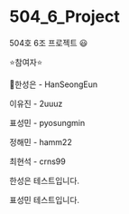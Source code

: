 # 504_6_Project

504호 6조 프로젝트 :smiley:

:star:참여자:star:

:crown:한성은 - HanSeongEun

이유진 - 2uuuz

표성민 - pyosungmin

정해민 - hamm22

최현석 - crns99

한성은 테스트입니다.

표성민 테스트입니다.
